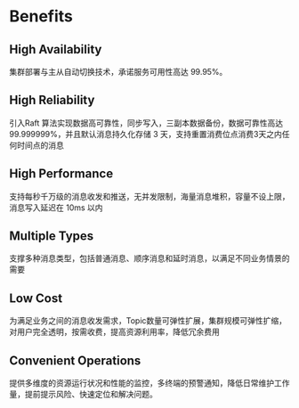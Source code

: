 # Benefits

## High Availability

集群部署与主从自动切换技术，承诺服务可用性高达 99.95%。

## High Reliability

引入Raft 算法实现数据高可靠性，同步写入，三副本数据备份，数据可靠性高达 99.999999%，并且默认消息持久化存储 3 天，支持重置消费位点消费3天之内任何时间点的消息

## High Performance

支持每秒千万级的消息收发和推送，无并发限制，海量消息堆积，容量不设上限，消息写入延迟在 10ms 以内 

## Multiple Types

支撑多种消息类型，包括普通消息、顺序消息和延时消息，以满足不同业务情景的需要

## Low Cost

为满足业务之间的消息收发需求，Topic数量可弹性扩展，集群规模可弹性扩缩，对用户完全透明，按需收费，提高资源利用率，降低冗余费用

## Convenient Operations

提供多维度的资源运行状况和性能的监控，多终端的预警通知，降低日常维护工作量，提前提示风险、快速定位和解决问题。
